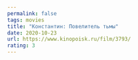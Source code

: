 ```yaml
---
permalink: false
tags: movies
title: "Константин: Повелитель тьмы"
date: 2020-10-23
url: https://www.kinopoisk.ru/film/3793/
rating: 3
---
```

